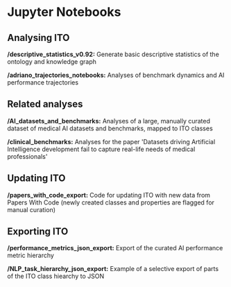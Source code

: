 # Jupyter Notebooks

## Analysing ITO

**/descriptive_statistics_v0.92:** Generate basic descriptive statistics of the ontology and knowledge graph

**/adriano_trajectories_notebooks:** Analyses of benchmark dynamics and AI performance trajectories

## Related analyses

**/AI_datasets_and_benchmarks:** Analyses of a large, manually curated dataset of medical AI datasets and benchmarks, mapped to ITO classes

**/clinical_benchmarks:** Analyses for the paper 'Datasets driving Artificial Intelligence development fail to capture real-life needs of medical professionals'

## Updating ITO

**/papers_with_code_export:** Code for updating ITO with new data from Papers With Code (newly created classes and properties are flagged for manual curation)

## Exporting ITO

**/performance_metrics_json_export:** Export of the curated AI performance metric hierarchy

**/NLP_task_hierarchy_json_export:** Example of a selective export of parts of the ITO class hiearchy to JSON

